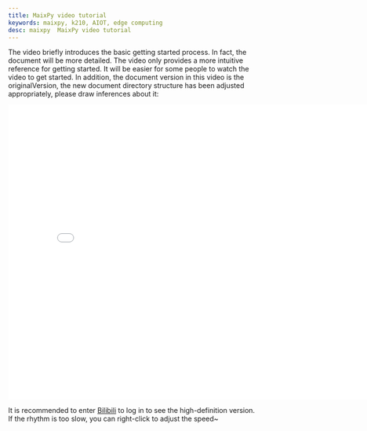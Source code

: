 ```yaml
---
title: MaixPy video tutorial
keywords: maixpy, k210, AIOT, edge computing
desc: maixpy  MaixPy video tutorial
---
```



The video briefly introduces the basic getting started process. In fact, the document will be more detailed. The video only provides a more intuitive reference for getting started. It will be easier for some people to watch the video to get started. In addition, the document version in this video is the originalVersion, the new document directory structure has been adjusted appropriately, please draw inferences about it:

<iframe width="800" height="600" src="//player.bilibili.com/player.html?aid=52613549&cid=92076022&page=1" scrolling="no" border="0" frameborder="no"framespacing="0" allowfullscreen="true"> </iframe>

It is recommended to enter [Bilibili](https://www.bilibili.com/video/av52613549?zw) to log in to see the high-definition version. If the rhythm is too slow, you can right-click to adjust the speed~
